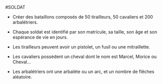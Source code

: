 #SOLDAT 

- Créer des bataillons composés de 50 tirailleurs, 50 cavaliers et 200 arbalétriers.

- Chaque soldat est identifié par son matricule, sa taille, son âge et son espérance de vie en jours.

- Les tirailleurs peuvent avoir un pistolet, un fusil ou une mitraillette.

- Les cavaliers possèdent un cheval dont le nom est Marcel, Morice ou Cheval...

- Les arbalétriers ont une arbalète ou un arc, et un nombre de flêches aléatoire.
